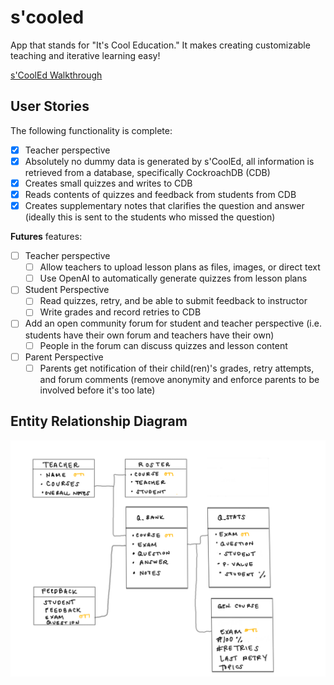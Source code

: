 # s'cooled

App that stands for "It's Cool Education."  It makes creating customizable teaching and iterative learning easy!

[s'CoolEd Walkthrough](https://uci.zoom.us/rec/share/lK6_W94ndTIfppk7EUBKvYWGLDDpPaS9AyFubhgQwYn9RDzCzpQFBoB-kbbeV45S.i24Nym6Tj_5WLb2W?startTime=1630269059000)


## User Stories

The following functionality is complete:
* [x] Teacher perspective
 * [x] Absolutely no dummy data is generated by s'CoolEd, all information is retrieved from a database, specifically CockroachDB (CDB)
 * [x] Creates small quizzes and writes to CDB
 * [x] Reads contents of quizzes and feedback from students from CDB
 * [x] Creates supplementary notes that clarifies the question and answer (ideally this is sent to the students who missed the question)

**Futures** features:
* [ ] Teacher perspective
  * [ ] Allow teachers to upload lesson plans as files, images, or direct text
  * [ ] Use OpenAI to automatically generate quizzes from lesson plans

* [ ] Student Perspective
  * [ ] Read quizzes, retry, and be able to submit feedback to instructor
  * [ ] Write grades and record retries to CDB
* [ ] Add an open community forum for student and teacher perspective (i.e. students have their own forum and teachers have their own)
  * [ ] People in the forum can discuss quizzes and lesson content
* [ ] Parent Perspective
  * [ ]  Parents get notification of their child(ren)'s grades, retry attempts, and forum comments (remove anonymity and enforce parents to be involved before it's too late) 

## Entity Relationship Diagram
<img src='img/Scooled_ERD.png' title='ERD' width='' alt='ERD' />

